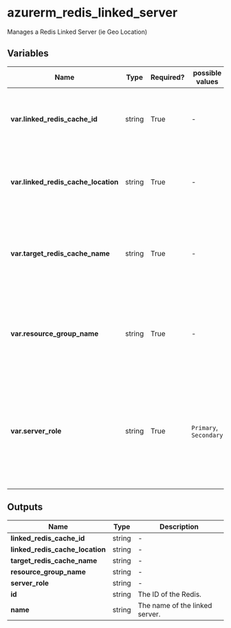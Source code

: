 # azurerm_redis_linked_server

Manages a Redis Linked Server (ie Geo Location)

## Variables

| Name | Type | Required? |  possible values |  Description |
| ---- | ---- | --------- |  ----------- | ----------- |
| **var.linked_redis_cache_id** | string | True | -  |  The ID of the linked Redis cache. Changing this forces a new Redis to be created. | 
| **var.linked_redis_cache_location** | string | True | -  |  The location of the linked Redis cache. Changing this forces a new Redis to be created. | 
| **var.target_redis_cache_name** | string | True | -  |  The name of Redis cache to link with. Changing this forces a new Redis to be created. (eg The primary role) | 
| **var.resource_group_name** | string | True | -  |  The name of the Resource Group where the Redis caches exists. Changing this forces a new Redis to be created. | 
| **var.server_role** | string | True | `Primary`, `Secondary`  |  The role of the linked Redis cache (eg "Secondary"). Changing this forces a new Redis to be created. Possible values are `Primary` and `Secondary`. | 



## Outputs

| Name | Type | Description |
| ---- | ---- | --------- | 
| **linked_redis_cache_id** | string  | - | 
| **linked_redis_cache_location** | string  | - | 
| **target_redis_cache_name** | string  | - | 
| **resource_group_name** | string  | - | 
| **server_role** | string  | - | 
| **id** | string  | The ID of the Redis. | 
| **name** | string  | The name of the linked server. | 